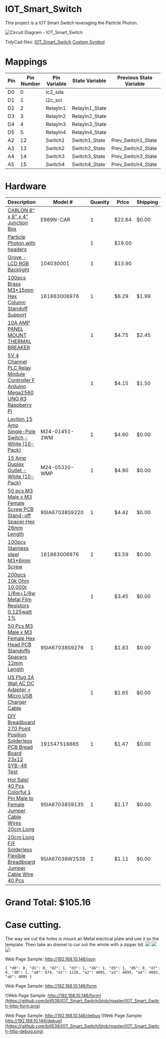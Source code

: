 # IOT_Smart_Switch
This project is a IOT Smart Switch leveraging the Particle Photon.


![Circuit Diagram - IOT_Smart_Switch](https://github.com/bill538/IOT_Smart_Switch/blob/master/IOT_Smart_Switch.png)

TidyCad files: 
  [IOT_Smart_Switch](https://github.com/bill538/IOT_Smart_Switch/blob/master/IOT_Smart_Switch.dsn)
  [Custom Symbol](https://github.com/bill538/IOT_Smart_Switch/blob/master/particle.TCLib)



# Mappings
Pin     | Pin Number | Pin Variable   | State Variable | Previous State Variable
------- | ---------- | -------------- | -------------- | ----------------------- 
D0 | 0 |ic2_sda
D1 | 1 | i2c_scl 
D2 | 2 | RelayIn1 | RelayIn1_State |
D3 | 3 | RelayIn2 | RelayIn2_State |
D4 | 4 | RelayIn3 | RelayIn3_State |
D5 | 5 | RelayIn4 | RelayIn4_State |
A2 | 12 | Switch1 | Switch1_State | Prev_Switch1_State
A3 | 13 | Switch2 | Switch2_State | Prev_Switch2_State
A4 | 14 | Switch3 | Switch3_State | Prev_Switch3_State
A5 | 15 | Switch4 | Switch4_State | Prev_Switch4_State
  
# Hardware
Description     | Model #         | Quanity | Price | Shipping | Total 
--------------- | --------------- | ------- | ---- | -------- | -----
[CARLON 8" x 8" x 4" Junction Box](http://www.lowes.com/ProductDisplay?productId=3260229) | E989N-CAR | 1 | $22.64 | $0.00 | $22.64 |
[Particle Photon with headers](https://store.particle.io/collections/photon) | | 1 | $19.00 |  | $19.00
[Grove - LCD RGB Backlight](http://www.seeedstudio.com/depot/Grove-LCD-RGB-Backlight-p-1643.html) | 104030001 | 1 | $13.90 | | $13.90
[100pcs Brass M3*15mm Hex Column Standoff Support](http://www.ebay.com/itm/161863006976) | 161863006976 | 1 | $6.29 | $1.99 | $8.28
[10A AMP PANEL MOUNT THERMAL BREAKER](http://www.ebay.com/itm/172007409375) | | 1 | $4.75 | $2.45 | $7.20 |
[5V 4 Channel PLC Relay Module Controller F Arduino Mega2560 UNO R3 Raspberry Pi](http://www.ebay.com/itm/331591955325) | | 1 | $4.15 | $1.50 | $5.65 
[Leviton 15 Amp Single-Pole Switch - White (10-Pack)](http://www.homedepot.com/p/Leviton-15-Amp-Single-Pole-Switch-White-10-Pack-M24-01451-2WM/100075329) | M24-01451-2WM | 1 | $4.90 | $0.00 | $4.90
[15 Amp Duplex Outlet - White (10-Pack)](http://www.homedepot.com/p/Leviton-15-Amp-Duplex-Outlet-White-10-Pack-M24-05320-WMP/100055784) | M24-05320-WMP | 1 | $4.90 | $0.00 | $4.90
[50 pcs M3 Male x M3 Female Screw PCB Stand-off Spacer Hex 26mm Length](http://www.newegg.com/Product/Product.aspx?Item=9SIA67038S9220) | 9SIA67038S9220 | 1 | $4.42 | $0.00 | $4.42
[100pcs Stainless steel M3*6mm Screw](http://www.ebay.com/itm/161863006976) | 161863006976 | 1 | $3.59 | $0.00 | $3.59
[200pcs 10k Ohm 10,000r 1/6w=1/8w Metal Film Resistors 0.125watt 1%](http://www.ebay.com/itm/like/301642249557?ul_noapp=true&chn=ps&lpid=82) | | 1 | $3.45 | $0.00 | $3.45
[50 Pcs M3 Male x M3 Female Hex Head PCB Standoffs Spacers 12mm Length](http://www.newegg.com/Product/Product.aspx?Item=9SIA67038S9276) | 9SIA67038S9276 | 1 | $1.83 | $0.00 | $1.83
[US Plug 2A Wall AC DC Adapter + Micro USB Charger Cable](http://www.ebay.com/itm/like/281761499068?ul_noapp=true&chn=ps&lpid=82) | | 1 | $1.65 | $0.00 | $1.65 
[DIY Breadboard 270 Point Position Solderless PCB Bread Board 23x12 SYB-46 Test](http://www.ebay.com/itm/191547516665) | 191547516665 | 1 | $1.47 | $0.00 | $1.47
[Hot Sale! 40 Pcs Colorful 1 Pin Male to Female Jumper Cable Wires 20cm Long](http://www.newegg.com/Product/Product.aspx?Item=9SIA67038S9135) | 9SIA67038S9135 | 1 |$1.17 | $0.00 | $1.17
[20cm Long F/F Solderless Flexible Breadboard Jumper Cable Wire 40 Pcs](http://www.newegg.com/Product/Product.aspx?Item=9SIA67038W2538) | 9SIA67038W2538 | 1 | $1.11 | $0.00 | $1.11
# Grand Total: $105.16

# Case cutting.
The way we cut the holes is mount an Metal electical plate and use it as the template.  Then take an dremel to cur out the whole with a zipper bit.
![](https://github.com/bill538/IOT_Smart_Switch/blob/master/IOT_Smart_Switch-Case_Cover.jpg)
![](https://github.com/bill538/IOT_Smart_Switch/blob/master/IOT_Smart_Switch-Case_1.jpg)
![](https://github.com/bill538/IOT_Smart_Switch/blob/master/IOT_Smart_Switch-Case_2.jpg)


Web Page Sample: http://192.168.10.146/json
```
{ "d0": 0, "d1": 0, "d2": 1, "d3": 1, "d4": 1, "d5": 1, "d6": 0, "d7": 0, "d8": 1, "a0": 874, "a1": 1228, "a2": 4095, "a3": 4095, "a4": 4093, "a5": 4095 }
```

Web Page Sample: http://192.168.10.146/form

![Web Page Sample: http://192.168.10.146/form](https://github.com/bill538/IOT_Smart_Switch/blob/master/IOT_Smart_Switch-http-form.png)

Web Page Sample: http://192.168.10.146/debug
![Web Page Sample: http://192.168.10.146/debug](https://github.com/bill538/IOT_Smart_Switch/blob/master/IOT_Smart_Switch-http-debug.png)
